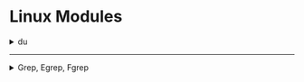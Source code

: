 # Linux Modules


<details>
   <summary>du</summary>

   ## ``du``

> إن أمر du (اختصار لـ disk usage) بيستخدم علشان تعرف حجم الملفات والمجلدات اللي موجودة على القرص.

> لو شغلت du <directory> ببساطة، هيعرضلك حجم كل مجلد موجود جوه المسار اللي انت حددته، لكن مش هيعرض الملفات الفردية، فقط المجلدات.

> الحجم الافتراضي اللي بيظهر بيكون بالكيلوبايت (KB).

Flag | وظيفته
-----|----------------
-a | يعرض الملفات كمان مش بس المجلدات.
-h | يعرض الأحجام بطريقة سهلة للقراءة (B, KB, MB, GB).
-c | يعرض الحجم الإجمالي في الآخر.
-d <number> | يتحكم في مستوى العمق اللي تحب تشوفه (مثلاً -d 2 يوقف عند المستوى التاني).
--time | يعرض آخر تاريخ تعديل مع النتائج.



---

أمثلة أوضحتها:

du -a /home/ ➔ يعرض كل الملفات والمجلدات داخل /home/ بحجم كل واحد.

استخدام grep مع du لتصفية النتائج، زي:

```
du -a /home/ | grep user
```
➔ ده هيعرضلك الملفات أو المجلدات اللي أسمها فيه كلمة "user".

وفي الآخر قلت:

إن ممكن تستخدم du --time -d 1 . كبديل لـ ls لعرض المجلدات بتعديلها الأخير وحجمها.

بس أمر du مش هيوريك مين صاحب الملف (الـ owner)، وللغاية دي ممكن تستخدم أمر stat، وصيغته ببساطة:

```
stat <filename>
```


</details>




------------------------------------------------------------------------------------------------------------------------------------





<details>
   <summary>Grep, Egrep, Fgrep</summary>

   

   `grep` هو أداة بتدور على نص داخل فايلات.
لما تلاقي السطر اللي فيه النص، بتطبعه كله على الشاشة.

🔹 مثال بسيط:

```
grep "hello" file.txt
```
ده بيدور على كلمة hello جوه file.txt.

## 📚 تاني حاجة: الفرق بين grep و egrep و fgrep
- > grep: بحث عادي أو باستخدام Regular Expressions بسيطة.

- > egrep: بحث باستخدام Regular Expressions متقدمة (OR, ()، إلخ).

- > fgrep: بحث عن نص حرفيًا من غير تفسير رموز الـ regex.

📌 بدل ما تستخدم egrep وfgrep لوحدهم، تقدر تستخدم:

`grep -E` بدل `egrep`

`grep -F` بدل `fgrep`

📚 تالت حاجة: أهم الفلاجات (flags) اللي لازم تحفظها


الفلاج | وظيفته  | مثال عملي
---|------------------------|------------------
-R | يبحث في كل الفولدرات اللي جوا مجلد. | grep -R "error" /var/log/
-h | يخفي اسم الفايل من النتائج. | grep -h "root" /etc/*
-c | يطلع عدد مرات ظهور الكلمة مش السطور. | grep -c "test" file.txt
-i | يتجاهل الفرق بين الحروف الكبيرة والصغيرة. | grep -i "admin" users.txt
-l | يطبع بس اسم الفايل اللي فيه الكلمة. | grep -l "password" *.txt
-n | يظهرلك رقم السطر مع النص. | grep -n "404" server.log
-v | يطبع السطور اللي مفيهاش الكلمة اللي بتدور عليها. | grep -v "success" report.txt
-E | يسمحلك تستخدم Extended Regular Expressions. | `grep -E "cat
-e | تستخدمه لو عايز تدور على أكتر من كلمة في بحث واحد. | grep -e "apple" -e "banana" fruits.txt





---


📚 الفرق بين `-e` و `-E` ببساطة:
`-e`:

لما تحب تدور على كذا كلمة أو كذا نمط، كل كلمة بتكتبها مع `-e`.

مثال:

```
grep -e "python" -e "java" languages.txt
```
هنا بيدور على "python" و"java".

`-E`:

تستخدمه لما تكتب Regular Expression وحدة فيها كل الكلمات مع بعض باستخدام OR |.

مثال:

```
grep -E "python|java" languages.txt
```
نفس الفكرة، بس بتكتبهم كلهم جملة واحدة.

📚 الفرق بين BRE و ERE
BRE (Basic Regular Expressions):

بسيط، بيدور على كلمة أو نمط بسيط.

مثال:

```
grep "car" file.txt
```

ERE (Extended Regular Expressions):

متقدم، تقدر تستخدم OR |, مجموعات (), اختيارات أكتر.

مثال:

```
grep -E "(car|bike|bus)" file.txt
```



---

fgrep = بتبحث عن نص ثابت بالظبط من غير ما تعتبره Regular Expression.

يعني لو النص اللي بتدور عليه فيه رموز زي * أو . أو |، fgrep هيعتبرهم كلام عادي مش أوامر خاصة.

📚 مثال عملي على fgrep:
نفترض عندك فايل فيه الكلام ده:

```
hello*
world.
hi|there
```

لو استخدمت grep عادي مثلا:


```
grep "hello*" file.txt
```

هيتعامل مع * إنه Regular Expression (يعني بيبحث على "hell" وبعدها أي عدد من "o").

لكن لو استخدمت fgrep:

```
fgrep "hello*" file.txt
```
هيدور على الكلمة hello* حرفيًا زي ماهي، بالنجمة كمان.

📚 ملحوظة صغيرة:
لو انت بتستخدم grep -F بدل fgrep (لأن fgrep خلاص مع التحديثات الحديثة بقت قديمة شوية)، النتيجة نفس الشيء.

يعني ده كمان هيشتغل:

```
grep -F "hello*" file.txt
```
📚 تلخيص fgrep:


الفكرة | التفسير
------|--------
الغرض الأساسي | البحث عن نص ثابت بدون التعامل مع الرموز كأنها regex
تستخدم لما | تبقى عايز تدور على نص فيه رموز خاصة وتعتبرها عادية

   
</details>












